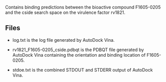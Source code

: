 Contains binding predictions between the bioactive compound F1605-0205 and the cside search space on the virulence factor rv1821.

## Files

- log.txt is the log file generated by AutoDock Vina.

- rv1821_F1605-0205_cside.pdbqt is the PDBQT file generated by AutoDock Vina containing the orientation and binding location of F1605-0205.

- stdoe.txt is the combined STDOUT and STDERR output of AutoDock Vina.

